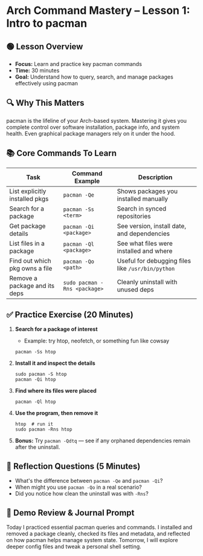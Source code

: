 # Arch Command Mastery – Lesson 1: Intro to pacman

## 🟢 Lesson Overview
- **Focus:** Learn and practice key pacman commands
- **Time:** 30 minutes
- **Goal:** Understand how to query, search, and manage packages effectively using pacman

## 🔍 Why This Matters
pacman is the lifeline of your Arch-based system. Mastering it gives you complete control over software installation, package info, and system health. Even graphical package managers rely on it under the hood.

## 📚 Core Commands To Learn

| Task | Command Example | Description |
|------|----------------|-------------|
| List explicitly installed pkgs | `pacman -Qe` | Shows packages you installed manually |
| Search for a package | `pacman -Ss <term>` | Search in synced repositories |
| Get package details | `pacman -Qi <package>` | See version, install date, and dependencies |
| List files in a package | `pacman -Ql <package>` | See what files were installed and where |
| Find out which pkg owns a file | `pacman -Qo <path>` | Useful for debugging files like `/usr/bin/python` |
| Remove a package and its deps | `sudo pacman -Rns <package>` | Cleanly uninstall with unused deps |

## ✅ Practice Exercise (20 Minutes)

1. **Search for a package of interest**
   - Example: try htop, neofetch, or something fun like cowsay
   ```
   pacman -Ss htop
   ```

2. **Install it and inspect the details**
   ```
   sudo pacman -S htop
   pacman -Qi htop
   ```

3. **Find where its files were placed**
   ```
   pacman -Ql htop
   ```

4. **Use the program, then remove it**
   ```
   htop  # run it
   sudo pacman -Rns htop
   ```

5. **Bonus:**
   Try `pacman -Qdtq` — see if any orphaned dependencies remain after the uninstall.

## 🧠 Reflection Questions (5 Minutes)
- What's the difference between `pacman -Qe` and `pacman -Qi`?
- When might you use `pacman -Qo` in a real scenario?
- Did you notice how clean the uninstall was with `-Rns`?

## 📝 Demo Review & Journal Prompt
Today I practiced essential pacman queries and commands.
I installed and removed a package cleanly, checked its files and metadata, and reflected on how pacman helps manage system state.
Tomorrow, I will explore deeper config files and tweak a personal shell setting.
